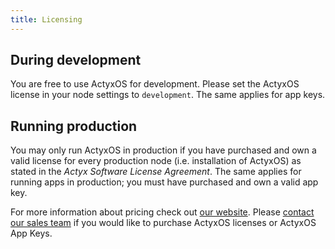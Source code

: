 ```yaml
---
title: Licensing
---
```


## During development

You are free to use ActyxOS for development. Please set the ActyxOS license in your node settings to `development`. The same applies for app keys.

## Running production

You may only run ActyxOS in production if you have purchased and own a valid license for every production node (i.e. installation of ActyxOS) as stated in the _Actyx Software License Agreement_. The same applies for running apps in production; you must have purchased and own a valid app key.

For more information about pricing check out [our website](https://www.actyx.com/pricing). Please [contact our sales team](https://www.actyx.com/contact) if you would like to purchase ActyxOS licenses or ActyxOS App Keys.
